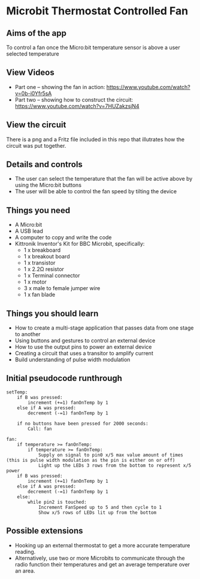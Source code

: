 # Microbit Thermostat Controlled Fan

## Aims of the app

To control a fan once the Micro:bit temperature sensor is above a user selected temperature

## View Videos

* Part one – showing the fan in action: https://www.youtube.com/watch?v=0b-i0Yfr5sA
* Part two – showing how to construct the circuit: https://www.youtube.com/watch?v=7HUZakzsjN4

## View the circuit

There is a png and a Fritz file included in this repo that illutrates how the circuit was put together.

## Details and controls

* The user can select the temperature that the fan will be active above by using the Micro:bit buttons
* The user will be able to control the fan speed by tilting the device

## Things you need

* A Micro:bit
* A USB lead
* A computer to copy and write the code
* Kittronik Inventor's Kit for BBC Microbit, specifically:
  * 1 x breakboard
  * 1 x breakout board
  * 1 x transistor
  * 1 x 2.2Ω resistor
  * 1 x Terminal connector
  * 1 x motor
  * 3 x male to female jumper wire
  * 1 x fan blade

## Things you should learn

* How to create a multi-stage application that passes data from one stage to another
* Using buttons and gestures to control an external device
* How to use the output pins to power an external device
* Creating a circuit that uses a transitor to amplify current
* Build understanding of pulse width modulation

## Initial pseudocode runthrough

```
setTemp:
    if B was pressed:
        increment (+=1) fanOnTemp by 1
    else if A was pressed:
        decrement (-=1) fanOnTemp by 1

    if no buttons have been pressed for 2000 seconds:
        Call: fan

fan:
    if temperature >= fanOnTemp:
        if temperature >= fanOnTemp:
            Supply on signal to pin0 x/5 max value amount of times (this is pulse width modulation as the pin is either on or off)
            Light up the LEDs 3 rows from the bottom to represent x/5 power
    if B was pressed:
        increment (+=1) fanOnTemp by 1
    else if A was pressed:
        decrement (-=1) fanOnTemp by 1
    else:
        while pin2 is touched:
            Increment FanSpeed up to 5 and then cycle to 1
            Show x/5 rows of LEDs lit up from the bottom
```

## Possible extensions

* Hooking up an external thermostat to get a more accurate temperature reading.
* Alternatively, use two or more Microbits to communicate through the radio function their temperatures and get an average temperature over an area.
